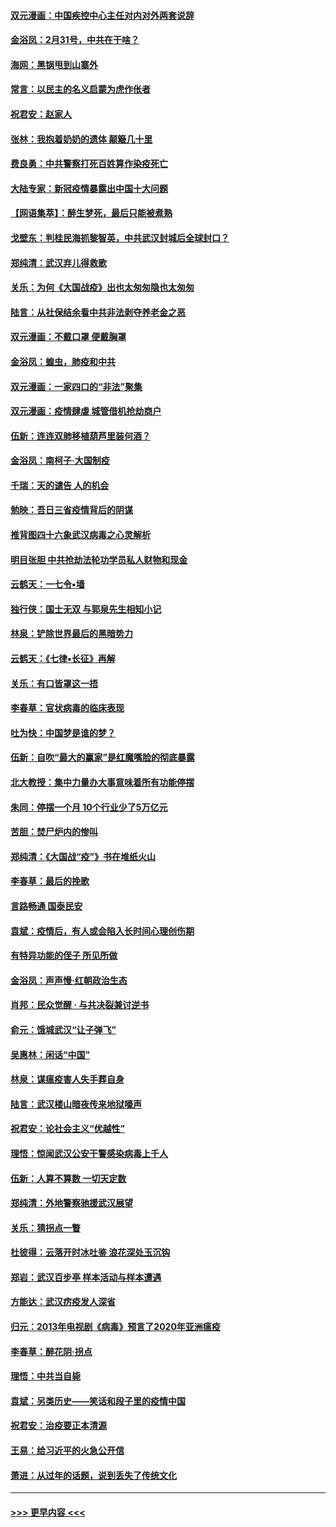 #### [双元漫画：中国疾控中心主任对内对外两套说辞](../pages/nsc993/n11921994.md?t=03081532) 
#### [金浴凤：2月31号，中共在干啥？](../pages/nsc993/n11922706.md?t=03081532) 
#### [海网：黑锅甩到山寨外](../pages/nsc993/n11922688.md?t=03081532) 
#### [常言：以民主的名义启蒙为虎作伥者](../pages/nsc993/n11922217.md?t=03081532) 
#### [祝君安：赵家人](../pages/nsc993/n11922209.md?t=03081532) 
#### [张林：我抱着奶奶的遗体 颠簸几十里](../pages/nsc993/n11920945.md?t=03081532) 
#### [费良勇：中共警察打死百姓算作染疫死亡](../pages/nsc993/n11919264.md?t=03081532) 
#### [大陆专家：新冠疫情暴露出中国十大问题](../pages/nsc993/n11919187.md?t=03081532) 
#### [【网语集萃】：醉生梦死，最后只能被煮熟](../pages/nsc993/n11918994.md?t=03081532) 
#### [戈壁东：判桂民海抓黎智英，中共武汉封城后全球封口？](../pages/nsc993/n11917982.md?t=03081532) 
#### [郑纯清：武汉弃儿得救歌](../pages/nsc993/n11917881.md?t=03081532) 
#### [关乐：为何《大国战疫》出也太匆匆隐也太匆匆](../pages/nsc993/n11917792.md?t=03081532) 
#### [陆言：从社保结余看中共非法剥夺养老金之恶](../pages/nsc993/n11917084.md?t=03081532) 
#### [双元漫画：不戴口罩 便戴胸罩](../pages/nsc993/n11916447.md?t=03081532) 
#### [金浴凤：蝗虫，肺疫和中共](../pages/nsc993/n11916904.md?t=03081532) 
#### [双元漫画：一家四口的“非法”聚集](../pages/nsc993/n11916378.md?t=03081532) 
#### [双元漫画：疫情肆虐 城管借机抢劫商户](../pages/nsc993/n11916310.md?t=03081532) 
#### [伍新：连连双肺移植葫芦里装何酒？](../pages/nsc993/n11913667.md?t=03081532) 
#### [金浴凤：南柯子·大国制疫](../pages/nsc993/n11913657.md?t=03081532) 
#### [千瑞：天的谴告  人的机会](../pages/nsc993/n11913309.md?t=03081532) 
#### [勉映：吾日三省疫情背后的阴谋](../pages/nsc993/n11913079.md?t=03081532) 
#### [推背图四十六象武汉病毒之心灵解析](../pages/nsc993/n11911761.md?t=03081532) 
#### [明目张胆 中共抢劫法轮功学员私人财物和现金](../pages/nsc993/n11910262.md?t=03081532) 
#### [云鹤天：一七令▪墙](../pages/nsc993/n11910627.md?t=03081532) 
#### [独行侠：国士无双 与郭泉先生相知小记](../pages/nsc993/n11910613.md?t=03081532) 
#### [林泉：铲除世界最后的黑暗势力](../pages/nsc993/n11909320.md?t=03081532) 
#### [云鹤天：《七律▪长征》再解](../pages/nsc993/n11909327.md?t=03081532) 
#### [关乐：有口皆罩这一捂](../pages/nsc993/n11908393.md?t=03081532) 
#### [李春草：官状病毒的临床表现](../pages/nsc993/n11908339.md?t=03081532) 
#### [吐为快：中国梦是谁的梦？](../pages/nsc993/n11906564.md?t=03081532) 
#### [伍新：自吹“最大的赢家”是红魔嘴脸的彻底暴露](../pages/nsc993/n11906407.md?t=03081532) 
#### [北大教授：集中力量办大事意味着所有功能停摆](../pages/nsc993/n11904800.md?t=03081532) 
#### [朱同：停摆一个月 10个行业少了5万亿元](../pages/nsc993/n11904498.md?t=03081532) 
#### [苦胆：焚尸炉内的惨叫](../pages/nsc993/n11904479.md?t=03081532) 
#### [郑纯清：《大国战“疫”》书在堆纸火山](../pages/nsc993/n11904450.md?t=03081532) 
#### [李春草：最后的挽歌](../pages/nsc993/n11904441.md?t=03081532) 
#### [言路畅通 国泰民安](../pages/nsc993/n11904222.md?t=03081532) 
#### [袁斌：疫情后，有人或会陷入长时间心理创伤期](../pages/nsc993/n11901514.md?t=03081532) 
#### [有特异功能的侄子 所见所做](../pages/nsc993/n11901154.md?t=03081532) 
#### [金浴凤：声声慢‧红朝政治生态](../pages/nsc993/n11899553.md?t=03081532) 
#### [肖邦：民众觉醒 · 与共决裂兼讨逆书](../pages/nsc993/n11898435.md?t=03081532) 
#### [俞元：饿城武汉“让子弹飞”](../pages/nsc993/n11898344.md?t=03081532) 
#### [吴惠林：闲话“中国”](../pages/nsc993/n11898182.md?t=03081532) 
#### [林泉：谋瘟疫害人失手葬自身](../pages/nsc993/n11897892.md?t=03081532) 
#### [陆言：武汉楼山暗夜传来地狱嚎声](../pages/nsc993/n11897033.md?t=03081532) 
#### [祝君安：论社会主义“优越性”](../pages/nsc993/n11897005.md?t=03081532) 
#### [理悟：惊闻武汉公安干警感染病毒上千人](../pages/nsc993/n11896947.md?t=03081532) 
#### [伍新：人算不算数 一切天定数](../pages/nsc993/n11893372.md?t=03081532) 
#### [郑纯清：外地警察驰援武汉展望](../pages/nsc993/n11893115.md?t=03081532) 
#### [关乐：猜拐点一瞥](../pages/nsc993/n11893020.md?t=03081532) 
#### [杜彼得：云落开时冰吐鉴 浪花深处玉沉钩](../pages/nsc993/n11892107.md?t=03081532) 
#### [郑岩：武汉百步亭 样本活动与样本遭遇](../pages/nsc993/n11892310.md?t=03081532) 
#### [方能达：武汉疠疫发人深省](../pages/nsc993/n11891376.md?t=03081532) 
#### [归元：2013年电视剧《病毒》预言了2020年亚洲瘟疫](../pages/nsc993/n11891126.md?t=03081532) 
#### [李春草：醉花阴·拐点](../pages/nsc993/n11890567.md?t=03081532) 
#### [理悟：中共当自毙](../pages/nsc993/n11890559.md?t=03081532) 
#### [袁斌：另类历史——笑话和段子里的疫情中国](../pages/nsc993/n11889243.md?t=03081532) 
#### [祝君安：治疫要正本清源](../pages/nsc993/n11889085.md?t=03081532) 
#### [王易：给习近平的火急公开信](../pages/nsc993/n11888225.md?t=03081532) 
#### [萧进：从过年的话题，说到丢失了传统文化](../pages/nsc993/n11887732.md?t=03081532) 

----
#### [ >>> 更早内容 <<< ](../indexes/nsc993-earlier.md)
